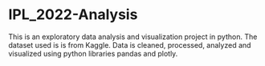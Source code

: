 # IPL_2022-Analysis
This is an exploratory data analysis and visualization project in python. The dataset used is is from Kaggle. Data is cleaned, processed, analyzed and visualized using python libraries pandas and plotly.

